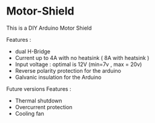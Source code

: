 # Motor-Shield

This is a DIY Arduino Motor Shield

Features :
* dual H-Bridge
* Current up to 4A with no heatsink ( 8A with heatsink )
* Input voltage : optimal is 12V (min=7v , max = 20v)
* Reverse polarity protection for the arduino
* Galvanic insulation for the Arduino

Future versions Features :
* Thermal shutdown
* Overcurrent protection
* Cooling fan
